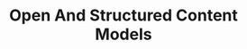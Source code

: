 ---
# This topic lives at
# https://digital.gov/topics/open-and-structured-content-models

# Topic Title
title: "Open And Structured Content Models"

# description — keep it short and clear
summary: ""

# Weight
weight: 1

# For more information on managing topics,
# see https://github.com/GSA/digitalgov.gov/wiki/topics
---
